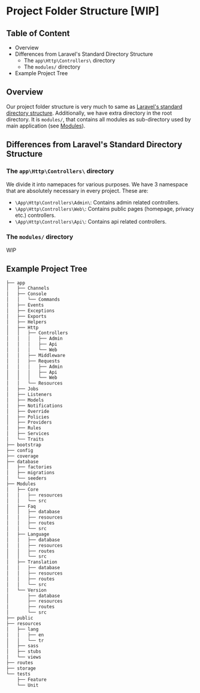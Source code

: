 # Project Folder Structure [WIP]

## Table of Content

* Overview
* Differences from Laravel's Standard Directory Structure
    * The `app\Http\Controllers\` directory
    * The `modules/` directory
* Example Project Tree

## Overview

Our project folder structure is very much to same as [Laravel's standard
directory structure](https://laravel.com/docs/8.x/structure). Additionally, we
have extra directory in the root directory. It is `modules/`, that contains all
modules as sub-directory used by main application (see [Modules](#modules)).

## Differences from Laravel's Standard Directory Structure

### The `app\Http\Controllers\` directory
We divide it into namepaces for various purposes. We have 3 namespace that are
absolutely necessary in every project. These are:

* `\App\Http\Controllers\Admin\`: Contains admin related controllers.
* `\App\Http\Controllers\Web\`: Contains public pages (homepage, privacy etc.)
  controllers.
* `\App\Http\Controllers\Api\`: Contains api related controllers.

### The `modules/` directory

WIP

## Example Project Tree
```txt
├── app
│   ├── Channels
│   ├── Console
│   │   └── Commands
│   ├── Events
│   ├── Exceptions
│   ├── Exports
│   ├── Helpers
│   ├── Http
│   │   ├── Controllers
│   │   │   ├── Admin
│   │   │   ├── Api
│   │   │   └── Web
│   │   ├── Middleware
│   │   ├── Requests
│   │   │   ├── Admin
│   │   │   ├── Api
│   │   │   └── Web
│   │   └── Resources
│   ├── Jobs
│   ├── Listeners
│   ├── Models
│   ├── Notifications
│   ├── Override
│   ├── Policies
│   ├── Providers
│   ├── Rules
│   ├── Services
│   └── Traits
├── bootstrap
├── config
├── coverage
├── database
│   ├── factories
│   ├── migrations
│   └── seeders
├── Modules
│   ├── Core
│   │   ├── resources
│   │   └── src
│   ├── Faq
│   │   ├── database
│   │   ├── resources
│   │   ├── routes
│   │   └── src
│   ├── Language
│   │   ├── database
│   │   ├── resources
│   │   ├── routes
│   │   └── src
│   ├── Translation
│   │   ├── database
│   │   ├── resources
│   │   ├── routes
│   │   └── src
│   └── Version
│       ├── database
│       ├── resources
│       ├── routes
│       └── src
├── public
├── resources
│   ├── lang
│   │   ├── en
│   │   └── tr
│   ├── sass
│   ├── stubs
│   └── views
├── routes
├── storage
└── tests
    ├── Feature
    └── Unit
```